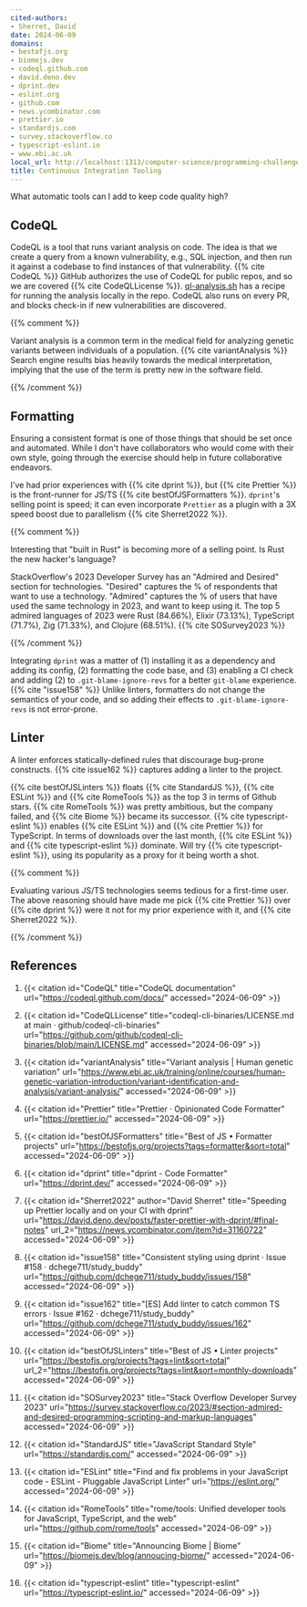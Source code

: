 ```yaml
---
cited-authors:
- Sherret, David
date: 2024-06-09
domains:
- bestofjs.org
- biomejs.dev
- codeql.github.com
- david.deno.dev
- dprint.dev
- eslint.org
- github.com
- news.ycombinator.com
- prettier.io
- standardjs.com
- survey.stackoverflow.co
- typescript-eslint.io
- www.ebi.ac.uk
local_url: http://localhost:1313/computer-science/programming-challenges/flashcards-app/ci-tooling/
title: Continuous Integration Tooling
---
```


What automatic tools can I add to keep code quality high?

## CodeQL

CodeQL is a tool that runs variant analysis on code. The idea is that we
create a query from a known vulnerability, e.g., SQL injection, and then
run it against a codebase to find instances of that vulnerability. {{%
cite CodeQL %}} GitHub authorizes the use of CodeQL for public repos,
and so we are covered {{% cite CodeQLLicense %}}.
[ql-analysis.sh](https://github.com/dchege711/study_buddy/blob/main/ql-analysis.sh)
has a recipe for running the analysis locally in the repo. CodeQL also
runs on every PR, and blocks check-in if new vulnerabilities are
discovered.

{{% comment %}}

Variant analysis is a common term in the medical field for analyzing
genetic variants between individuals of a population. {{% cite
variantAnalysis %}} Search engine results bias heavily towards the
medical interpretation, implying that the use of the term is pretty new
in the software field.

{{% /comment %}}

## Formatting

Ensuring a consistent format is one of those things that should be set
once and automated. While I don't have collaborators who would come with
their own style, going through the exercise should help in future
collaborative endeavors.

I've had prior experiences with {{% cite dprint %}}, but {{% cite
Prettier %}} is the front-runner for JS/TS {{% cite bestOfJSFormatters
%}}. `dprint`'s selling point is speed; it can even incorporate
`Prettier` as a plugin with a 3X speed boost due to parallelism {{% cite
Sherret2022 %}}.

{{% comment %}}

Interesting that "built in Rust" is becoming more of a selling point. Is
Rust the new hacker's language?

StackOverflow's 2023 Developer Survey has an "Admired and Desired"
section for technologies. "Desired" captures the % of respondents that
want to use a technology. "Admired" captures the % of users that have
used the same technology in 2023, and want to keep using it. The top 5
admired languages of 2023 were Rust (84.66%), Elixir (73.13%),
TypeScript (71.7%), Zig (71.33%), and Clojure (68.51%). {{% cite
SOSurvey2023 %}}

{{% /comment %}}

Integrating `dprint` was a matter of (1) installing it as a dependency
and adding its config, (2) formatting the code base, and (3) enabling a
CI check and adding (2) to `.git-blame-ignore-revs` for a better
`git-blame` experience. {{% cite "issue158" %}} Unlike linters,
formatters do not change the semantics of your code, and so adding their
effects to `.git-blame-ignore-revs` is not error-prone.

## Linter

A linter enforces statically-defined rules that discourage bug-prone
constructs. {{% cite issue162 %}} captures adding a linter to the
project.

{{% cite bestOfJSLinters %}} floats {{% cite StandardJS %}}, {{% cite
ESLint %}} and {{% cite RomeTools %}} as the top 3 in terms of Github
stars. {{% cite RomeTools %}} was pretty ambitious, but the company
failed, and {{% cite Biome %}} became its successor. {{% cite
typescript-eslint %}} enables {{% cite ESLint %}} and {{% cite Prettier
%}} for TypeScript. In terms of downloads over the last month, {{% cite
ESLint %}} and {{% cite typescript-eslint %}} dominate. Will try {{%
cite typescript-eslint %}}, using its popularity as a proxy for it being
worth a shot.

{{% comment %}}

Evaluating various JS/TS technologies seems tedious for a first-time
user. The above reasoning should have made me pick {{% cite Prettier %}}
over {{% cite dprint %}} were it not for my prior experience with it,
and {{% cite Sherret2022 %}}.

{{% /comment %}}

## References

1. {{< citation
  id="CodeQL"
  title="CodeQL documentation"
  url="https://codeql.github.com/docs/"
  accessed="2024-06-09" >}}

1. {{< citation
  id="CodeQLLicense"
  title="codeql-cli-binaries/LICENSE.md at main · github/codeql-cli-binaries"
  url="https://github.com/github/codeql-cli-binaries/blob/main/LICENSE.md"
  accessed="2024-06-09" >}}

1. {{< citation
  id="variantAnalysis"
  title="Variant analysis | Human genetic variation"
  url="https://www.ebi.ac.uk/training/online/courses/human-genetic-variation-introduction/variant-identification-and-analysis/variant-analysis/"
  accessed="2024-06-09" >}}

1. {{< citation
  id="Prettier"
  title="Prettier · Opinionated Code Formatter"
  url="https://prettier.io/"
  accessed="2024-06-09" >}}

1. {{< citation
  id="bestOfJSFormatters"
  title="Best of JS • Formatter projects"
  url="https://bestofjs.org/projects?tags=formatter&sort=total"
  accessed="2024-06-09" >}}

1. {{< citation
  id="dprint"
  title="dprint - Code Formatter"
  url="https://dprint.dev/"
  accessed="2024-06-09" >}}

1. {{< citation
  id="Sherret2022"
  author="David Sherret"
  title="Speeding up Prettier locally and on your CI with dprint"
  url="https://david.deno.dev/posts/faster-prettier-with-dprint/#final-notes"
  url_2="https://news.ycombinator.com/item?id=31160722"
  accessed="2024-06-09" >}}

1. {{< citation
  id="issue158"
  title="Consistent styling using dprint · Issue #158 · dchege711/study_buddy"
  url="https://github.com/dchege711/study_buddy/issues/158"
  accessed="2024-06-09" >}}

1. {{< citation
  id="issue162"
  title="[ES] Add linter to catch common TS errors · Issue #162 · dchege711/study_buddy"
  url="https://github.com/dchege711/study_buddy/issues/162"
  accessed="2024-06-09" >}}

1. {{< citation
  id="bestOfJSLinters"
  title="Best of JS • Linter projects"
  url="https://bestofjs.org/projects?tags=lint&sort=total"
  url_2="https://bestofjs.org/projects?tags=lint&sort=monthly-downloads"
  accessed="2024-06-09" >}}

1. {{< citation
  id="SOSurvey2023"
  title="Stack Overflow Developer Survey 2023"
  url="https://survey.stackoverflow.co/2023/#section-admired-and-desired-programming-scripting-and-markup-languages"
  accessed="2024-06-09" >}}

1. {{< citation
  id="StandardJS"
  title="JavaScript Standard Style"
  url="https://standardjs.com/"
  accessed="2024-06-09" >}}

1. {{< citation
  id="ESLint"
  title="Find and fix problems in your JavaScript code - ESLint - Pluggable JavaScript Linter"
  url="https://eslint.org/"
  accessed="2024-06-09" >}}

1. {{< citation
  id="RomeTools"
  title="rome/tools: Unified developer tools for JavaScript, TypeScript, and the web"
  url="https://github.com/rome/tools"
  accessed="2024-06-09" >}}

1. {{< citation
  id="Biome"
  title="Announcing Biome | Biome"
  url="https://biomejs.dev/blog/annoucing-biome/"
  accessed="2024-06-09" >}}

1. {{< citation
  id="typescript-eslint"
  title="typescript-eslint"
  url="https://typescript-eslint.io/"
  accessed="2024-06-09" >}}
